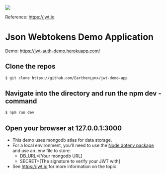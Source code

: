 ![](https://jwt.io/img/pic_logo.svg)

Reference: https://jwt.io

# Json Webtokens Demo Application

Demo: https://jwt-auth-demo.herokuapp.com/

## Clone the repos

```sh
$ git clone https://github.com/EarthenLynx/jwt-demo-app
```

## Navigate into the directory and run the npm dev - command

```sh
$ npm run dev
```

## Open your browser at 127.0.0.1:3000

- This demo uses mongodb atlas for data storage. 
- For a local environment, you'll need to use the [Node dotenv package](https://www.npmjs.com/package/dotenv) and use an .env file to store: 
  - DB_URL=[Your mongodb URL]
  - SECRET=[The signature to verify your JWT with]
- See https://jwt.io for more information on the topic
